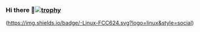 ### Hi there 👋[![trophy](https://github-profile-trophy.vercel.app/?username=Mirai301&theme=onedark)](https://github.com/ryo-ma/github-profile-trophy)

(https://img.shields.io/badge/-Linux-FCC624.svg?logo=linux&style=social)

<!--
**Mirai301/Mirai301** is a ✨ _special_ ✨ repository because its `README.md` (this file) appears on your GitHub profile.

Here are some ideas to get you started:

- 🔭 I’m currently working on ...
- 🌱 I’m currently learning ...
- 👯 I’m looking to collaborate on ...
- 🤔 I’m looking for help with ...
- 💬 Ask me about ...
- 📫 How to reach me: ...
- 😄 Pronouns: ...
- ⚡ Fun fact: ...
-->
